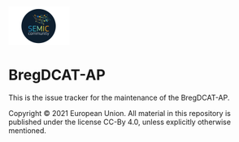 ![SEMIC Core Vocabulary](/semic-icon-small.png)
# BregDCAT-AP

This is the issue tracker for the maintenance of the BregDCAT-AP.

Copyright © 2021 European Union. All material in this repository is published under the license CC-By 4.0, unless explicitly otherwise mentioned.
